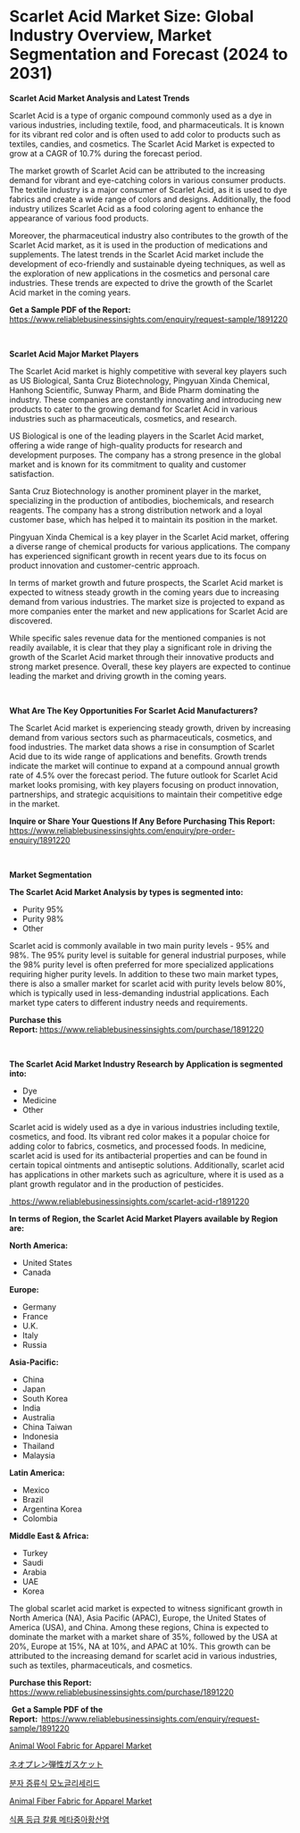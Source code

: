 <p><h1>Scarlet Acid Market Size: Global Industry Overview, Market Segmentation and Forecast (2024 to 2031)</h1></p><p><strong>Scarlet Acid Market Analysis and Latest Trends</strong></p>
<p><p>Scarlet Acid is a type of organic compound commonly used as a dye in various industries, including textile, food, and pharmaceuticals. It is known for its vibrant red color and is often used to add color to products such as textiles, candies, and cosmetics. The Scarlet Acid Market is expected to grow at a CAGR of 10.7% during the forecast period.</p><p>The market growth of Scarlet Acid can be attributed to the increasing demand for vibrant and eye-catching colors in various consumer products. The textile industry is a major consumer of Scarlet Acid, as it is used to dye fabrics and create a wide range of colors and designs. Additionally, the food industry utilizes Scarlet Acid as a food coloring agent to enhance the appearance of various food products.</p><p>Moreover, the pharmaceutical industry also contributes to the growth of the Scarlet Acid market, as it is used in the production of medications and supplements. The latest trends in the Scarlet Acid market include the development of eco-friendly and sustainable dyeing techniques, as well as the exploration of new applications in the cosmetics and personal care industries. These trends are expected to drive the growth of the Scarlet Acid market in the coming years.</p></p>
<p><strong>Get a Sample PDF of the Report:&nbsp;</strong> <a href="https://www.reliablebusinessinsights.com/enquiry/request-sample/1891220">https://www.reliablebusinessinsights.com/enquiry/request-sample/1891220</a></p>
<p>&nbsp;</p>
<p><strong>Scarlet Acid Major Market Players</strong></p>
<p><p>The Scarlet Acid market is highly competitive with several key players such as US Biological, Santa Cruz Biotechnology, Pingyuan Xinda Chemical, Hanhong Scientific, Sunway Pharm, and Bide Pharm dominating the industry. These companies are constantly innovating and introducing new products to cater to the growing demand for Scarlet Acid in various industries such as pharmaceuticals, cosmetics, and research.</p><p>US Biological is one of the leading players in the Scarlet Acid market, offering a wide range of high-quality products for research and development purposes. The company has a strong presence in the global market and is known for its commitment to quality and customer satisfaction.</p><p>Santa Cruz Biotechnology is another prominent player in the market, specializing in the production of antibodies, biochemicals, and research reagents. The company has a strong distribution network and a loyal customer base, which has helped it to maintain its position in the market.</p><p>Pingyuan Xinda Chemical is a key player in the Scarlet Acid market, offering a diverse range of chemical products for various applications. The company has experienced significant growth in recent years due to its focus on product innovation and customer-centric approach.</p><p>In terms of market growth and future prospects, the Scarlet Acid market is expected to witness steady growth in the coming years due to increasing demand from various industries. The market size is projected to expand as more companies enter the market and new applications for Scarlet Acid are discovered.</p><p>While specific sales revenue data for the mentioned companies is not readily available, it is clear that they play a significant role in driving the growth of the Scarlet Acid market through their innovative products and strong market presence. Overall, these key players are expected to continue leading the market and driving growth in the coming years.</p></p>
<p>&nbsp;</p>
<p><strong>What Are The Key Opportunities For Scarlet Acid Manufacturers?</strong></p>
<p><p>The Scarlet Acid market is experiencing steady growth, driven by increasing demand from various sectors such as pharmaceuticals, cosmetics, and food industries. The market data shows a rise in consumption of Scarlet Acid due to its wide range of applications and benefits. Growth trends indicate the market will continue to expand at a compound annual growth rate of 4.5% over the forecast period. The future outlook for Scarlet Acid market looks promising, with key players focusing on product innovation, partnerships, and strategic acquisitions to maintain their competitive edge in the market.</p></p>
<p><strong>Inquire or Share Your Questions If Any Before Purchasing This Report:</strong> <a href="https://www.reliablebusinessinsights.com/enquiry/pre-order-enquiry/1891220">https://www.reliablebusinessinsights.com/enquiry/pre-order-enquiry/1891220</a></p>
<p>&nbsp;</p>
<p><strong>Market Segmentation</strong></p>
<p><strong>The Scarlet Acid Market Analysis by types is segmented into:</strong></p>
<p><ul><li>Purity 95%</li><li>Purity 98%</li><li>Other</li></ul></p>
<p><p>Scarlet acid is commonly available in two main purity levels - 95% and 98%. The 95% purity level is suitable for general industrial purposes, while the 98% purity level is often preferred for more specialized applications requiring higher purity levels. In addition to these two main market types, there is also a smaller market for scarlet acid with purity levels below 80%, which is typically used in less-demanding industrial applications. Each market type caters to different industry needs and requirements.</p></p>
<p><strong>Purchase this Report:&nbsp;</strong><a href="https://www.reliablebusinessinsights.com/purchase/1891220">https://www.reliablebusinessinsights.com/purchase/1891220</a></p>
<p>&nbsp;</p>
<p><strong>The Scarlet Acid Market Industry Research by Application is segmented into:</strong></p>
<p><ul><li>Dye</li><li>Medicine</li><li>Other</li></ul></p>
<p><p>Scarlet acid is widely used as a dye in various industries including textile, cosmetics, and food. Its vibrant red color makes it a popular choice for adding color to fabrics, cosmetics, and processed foods. In medicine, scarlet acid is used for its antibacterial properties and can be found in certain topical ointments and antiseptic solutions. Additionally, scarlet acid has applications in other markets such as agriculture, where it is used as a plant growth regulator and in the production of pesticides.</p></p>
<p><a href="https://www.reliablebusinessinsights.com/scarlet-acid-r1891220">&nbsp;https://www.reliablebusinessinsights.com/scarlet-acid-r1891220</a></p>
<p><strong>In terms of Region, the Scarlet Acid Market Players available by Region are:</strong></p>
<p>
    <p> <strong> North America: </strong>
        <ul>
            <li>United States</li>
            <li>Canada</li>
        </ul>
        </p> 
    <p> <strong> Europe: </strong>
        <ul>
            <li>Germany</li>
            <li>France</li>
            <li>U.K.</li>
            <li>Italy</li>
            <li>Russia</li>
        </ul>
        </p> 
    <p> <strong> Asia-Pacific: </strong>
        <ul>
            <li>China</li>
            <li>Japan</li>
            <li>South Korea</li>
            <li>India</li>
            <li>Australia</li>
            <li>China Taiwan</li>
            <li>Indonesia</li>
            <li>Thailand</li>
            <li>Malaysia</li>
        </ul>
        </p> 
    <p> <strong> Latin America: </strong>
        <ul>
            <li>Mexico</li>
            <li>Brazil</li>
            <li>Argentina Korea</li>
            <li>Colombia</li>
        </ul>
        </p> 
    <p> <strong> Middle East & Africa: </strong>
        <ul>
            <li>Turkey</li>
            <li>Saudi</li>
            <li>Arabia</li>
            <li>UAE</li>
            <li>Korea</li>
        </ul>
    </p>
    </p>
<p><p>The global scarlet acid market is expected to witness significant growth in North America (NA), Asia Pacific (APAC), Europe, the United States of America (USA), and China. Among these regions, China is expected to dominate the market with a market share of 35%, followed by the USA at 20%, Europe at 15%, NA at 10%, and APAC at 10%. This growth can be attributed to the increasing demand for scarlet acid in various industries, such as textiles, pharmaceuticals, and cosmetics.</p></p>
<p><strong>Purchase this Report: </strong><a href="https://www.reliablebusinessinsights.com/purchase/1891220">https://www.reliablebusinessinsights.com/purchase/1891220</a></p>
<p>&nbsp;<strong>Get a Sample PDF of the Report:&nbsp;&nbsp;</strong><a href="https://www.reliablebusinessinsights.com/enquiry/request-sample/1891220">https://www.reliablebusinessinsights.com/enquiry/request-sample/1891220</a></p>
<p><strong></strong></p>
<p><p><a href="https://github.com/ayamgoreng5458/Market-Research-Report-List-1/blob/main/animal-wool-fabric-for-apparel-market.md">Animal Wool Fabric for Apparel Market</a></p><p><a href="https://github.com/MacyOrn/Market-Research-Report-List-1/blob/main/8032770138899.md">ネオプレン弾性ガスケット</a></p><p><a href="https://github.com/jntpkh496620/Market-Research-Report-List-2/blob/main/1408917145175.md">분자 증류식 모노글리세리드</a></p><p><a href="https://github.com/nicholepatriciadoylenwnrjr0/Market-Research-Report-List-3/blob/main/animal-fiber-fabric-for-apparel-market.md">Animal Fiber Fabric for Apparel Market</a></p><p><a href="https://github.com/vsoq0zknh59/Market-Research-Report-List-2/blob/main/7536610145176.md">식품 등급 칼륨 메타중아황산염</a></p></p>